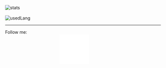   <img src="https://github-readme-stats.vercel.app/api?username=rainstr7&theme=react&hide=stars,prs,issues,contribs&count_private=true&show_icons=true" alt="stats"/>
  <br>
  <br>
  <img src="https://github-readme-stats.vercel.app/api/top-langs/?username=rainstr7&layout=compact&theme=react&card_width=445" alt="usedLang" />
  <br>
  <hr>
  Follow me:
  <div style="width: 445px; display: flex; justify-content: center; align-items: center; flex-direction: row">
  <a href="https://www.linkedin.com/in/ihahn/">
    <img src="src/linkedIn.svg" alt="logo"/>
  </a>
  </div>
